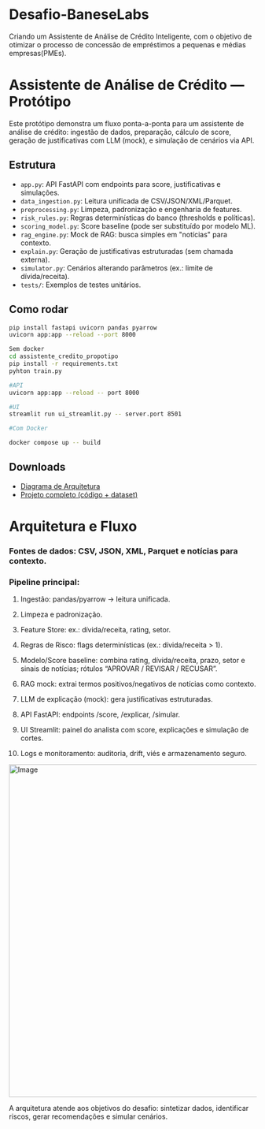 # Desafio-BaneseLabs
Criando um Assistente de Análise de Crédito Inteligente, com o objetivo de otimizar o processo de concessão de empréstimos a pequenas e médias empresas(PMEs).
# Assistente de Análise de Crédito — Protótipo

Este protótipo demonstra um fluxo ponta-a-ponta para um assistente de análise de crédito:
ingestão de dados, preparação, cálculo de score, geração de justificativas com LLM (mock),
e simulação de cenários via API.

## Estrutura
- `app.py`: API FastAPI com endpoints para score, justificativas e simulações.
- `data_ingestion.py`: Leitura unificada de CSV/JSON/XML/Parquet.
- `preprocessing.py`: Limpeza, padronização e engenharia de features.
- `risk_rules.py`: Regras determinísticas do banco (thresholds e políticas).
- `scoring_model.py`: Score baseline (pode ser substituído por modelo ML).
- `rag_engine.py`: Mock de RAG: busca simples em "notícias" para contexto.
- `explain.py`: Geração de justificativas estruturadas (sem chamada externa).
- `simulator.py`: Cenários alterando parâmetros (ex.: limite de dívida/receita).
- `tests/`: Exemplos de testes unitários.

## Como rodar
```bash
pip install fastapi uvicorn pandas pyarrow
uvicorn app:app --reload --port 8000

Sem docker
cd assistente_credito_propotipo
pip install -r requirements.txt
pyhton train.py

#API
uvicorn app:app --reload -- port 8000

#UI
streamlit run ui_streamlit.py -- server.port 8501

#Com Docker

docker compose up -- build

```

## Downloads
- [Diagrama de Arquitetura](arquitetura_baneselabs.png)
- [Projeto completo (código + dataset)](prototipo_completo.zip)
# Arquitetura e Fluxo

### Fontes de dados: CSV, JSON, XML, Parquet e notícias para contexto.

### Pipeline principal:

01. Ingestão: pandas/pyarrow → leitura unificada.

02. Limpeza e padronização.

03. Feature Store: ex.: dívida/receita, rating, setor.

04. Regras de Risco: flags determinísticas (ex.: dívida/receita > 1).

05. Modelo/Score baseline: combina rating, dívida/receita, prazo, setor e sinais de notícias; rótulos “APROVAR / REVISAR / RECUSAR”.

06. RAG mock: extrai termos positivos/negativos de notícias como contexto.

07. LLM de explicação (mock): gera justificativas estruturadas.

08. API FastAPI: endpoints /score, /explicar, /simular.

09. UI Streamlit: painel do analista com score, explicações e simulação de cortes.

10. Logs e monitoramento: auditoria, drift, viés e armazenamento seguro.


 <img width="540" height="675" alt="Image" src="https://github.com/user-attachments/assets/b91c7ad0-4e1f-41e5-ae2d-9c1b3c4a167e" />

A arquitetura atende aos objetivos do desafio: sintetizar dados, identificar riscos, gerar recomendações e simular cenários.

